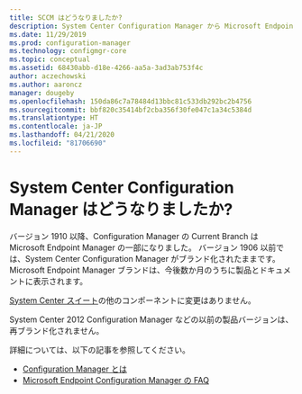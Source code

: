 ```yaml
---
title: SCCM はどうなりましたか?
description: System Center Configuration Manager から Microsoft Endpoint Configuration Manager へのブランド変更について理解する
ms.date: 11/29/2019
ms.prod: configuration-manager
ms.technology: configmgr-core
ms.topic: conceptual
ms.assetid: 68430abb-d18e-4266-aa5a-3ad3ab753f4c
author: aczechowski
ms.author: aaroncz
manager: dougeby
ms.openlocfilehash: 150da86c7a78484d13bbc81c533db292bc2b4756
ms.sourcegitcommit: bbf820c35414bf2cba356f30fe047c1a34c5384d
ms.translationtype: HT
ms.contentlocale: ja-JP
ms.lasthandoff: 04/21/2020
ms.locfileid: "81706690"
---
```

# <a name="what-happened-to-system-center-configuration-manager"></a>System Center Configuration Manager はどうなりましたか?

バージョン 1910 以降、Configuration Manager の Current Branch は Microsoft Endpoint Manager の一部になりました。 バージョン 1906 以前では、System Center Configuration Manager がブランド化されたままです。 Microsoft Endpoint Manager ブランドは、今後数か月のうちに製品とドキュメントに表示されます。

[System Center スイート](https://docs.microsoft.com/system-center)の他のコンポーネントに変更はありません。

System Center 2012 Configuration Manager などの以前の製品バージョンは、再ブランド化されません。

詳細については、以下の記事を参照してください。

- [Configuration Manager とは](introduction.md)
- [Microsoft Endpoint Configuration Manager の FAQ](microsoft-endpoint-manager-faq.md)
